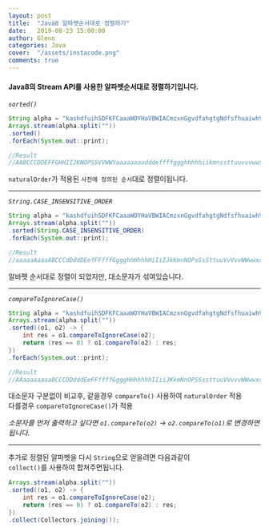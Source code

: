 ```yaml
---
layout: post
title:  "Java8 알파벳순서대로 정렬하기"
date:   2019-08-23 15:00:00
author: Glenn
categories: Java
cover:  "/assets/instacode.png"
comments: true
---
```


#### Java8의 Stream API를 사용한 알파벳순서대로 정렬하기입니다.

*`sorted()`* 

```java
String alpha = "kashdfuihSDFKFCaaaWOYHaVBWIACmzxnGgvdfahgtgNdfsfhuaiwhVEHwetvavxISCDPAJ";
Arrays.stream(alpha.split(""))
.sorted()
.forEach(System.out::print);

//Result
//AABCCCDDEFFGHHIIJKNOPSSVVWWYaaaaaaaadddeffffggghhhhhiikmnssttuuvvvwwxxz
```

`naturalOrder`가 적용된 `사전에 정의된 순서`대로 정렬이됩니다.

---

*`String.CASE_INSENSITIVE_ORDER`* 

```java
String alpha = "kashdfuihSDFKFCaaaWOYHaVBWIACmzxnGgvdfahgtgNdfsfhuaiwhVEHwetvavxISCDPAJ";
Arrays.stream(alpha.split(""))
.sorted(String.CASE_INSENSITIVE_ORDER)
.forEach(System.out::print);

//Result
//aaaaaAaaaABCCCdDddDEefFFfffGggghhHhhhHiIiIJkKmnNOPsSsSttuuVvVvvWWwwxxYz
```

알바펫 순서대로 정렬이 되었지만, 대소문자가 섞여있습니다.

---

*`compareToIgnoreCase()`* 

```java
String alpha = "kashdfuihSDFKFCaaaWOYHaVBWIACmzxnGgvdfahgtgNdfsfhuaiwhVEHwetvavxISCDPAJ";
Arrays.stream(alpha.split(""))
.sorted((o1, o2) -> {
    int res = o1.compareToIgnoreCase(o2);
    return (res == 0) ? o1.compareTo(o2) : res;
})
.forEach(System.out::print);

//Result
//AAaaaaaaaaBCCCDDdddEeFFffffGgggHHhhhhhIIiiJKkmNnOPSSssttuuVVvvvWWwwxxYz
```

대소문자 구분없이 비교후, 같을경우 `compareTo()` 사용하여 `naturalOrder` 적용  
다를경우 `compareToIgnoreCase()`가 적용

*소문자를 먼저 출력하고 싶다면 `o1.compareTo(o2)` -> `o2.compareTo(o1)`로 변경하면 됩니다.*

---

추가로 정렬된 알파벳을 다시 `String`으로 얻을려면 다음과같이   
`collect()`를 사용하여 합쳐주면됩니다. 
```java
Arrays.stream(alpha.split(""))
.sorted((o1, o2) -> {
    int res = o1.compareToIgnoreCase(o2);
    return (res == 0) ? o1.compareTo(o2) : res;
})
.collect(Collectors.joining());
```
